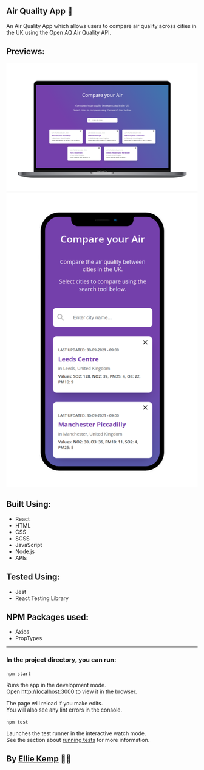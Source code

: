 ## Air Quality App 🍃

An Air Quality App which allows users to compare air quality across cities in the UK using the Open AQ Air Quality API.

## Previews:

<img src="images/mac-screenshot.png" alt="desktop" width="950">

<img src="images/phone-screenshot.png" alt="phone" width="550">

## Built Using:

- React
- HTML
- CSS
- SCSS
- JavaScript
- Node.js
- APIs

## Tested Using:

- Jest
- React Testing Library

## NPM Packages used:

- Axios
- PropTypes

---

### In the project directory, you can run:

`npm start`

Runs the app in the development mode.<br />
Open [http://localhost:3000](http://localhost:3000) to view it in the browser.

The page will reload if you make edits.<br />
You will also see any lint errors in the console.

`npm test`

Launches the test runner in the interactive watch mode.<br />
See the section about [running tests](https://facebook.github.io/create-react-app/docs/running-tests) for more information.

## By [Ellie Kemp](https://github.com/erkemp3) 🙋‍♀️
